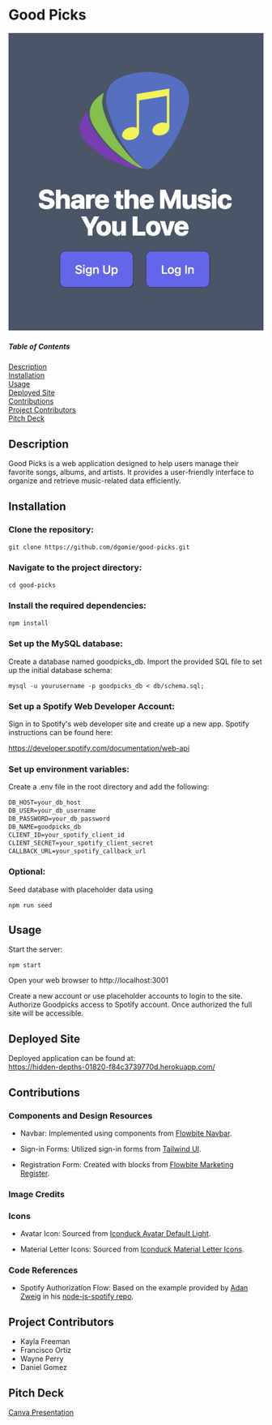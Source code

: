 # Good Picks

<img src="./public/images/goodpicks-screenshot.png">

##### Table of Contents

[Description](#description)  
 [Installation](#installation)  
 [Usage](#usage)   
 [Deployed Site](#deployed-site)   
 [Contributions](#contributions)   
 [Project Contributors](#project-contributors)  
 [Pitch Deck](#pitch-deck)  

## Description
Good Picks is a web application designed to help users manage their favorite songs, albums, and artists. It provides a user-friendly interface to organize and retrieve music-related data efficiently.



## Installation
### Clone the repository:
```
git clone https://github.com/dgomie/good-picks.git
```
### Navigate to the project directory:
```
cd good-picks
```

### Install the required dependencies:
```
npm install
```

### Set up the MySQL database:

Create a database named goodpicks_db.
Import the provided SQL file to set up the initial database schema:
```
mysql -u yourusername -p goodpicks_db < db/schema.sql;
```

### Set up a Spotify Web Developer Account:
Sign in to Spotify's web developer site and create up a new app. Spotify instructions can be found here:  

https://developer.spotify.com/documentation/web-api

### Set up environment variables:

Create a .env file in the root directory and add the following:
```
DB_HOST=your_db_host
DB_USER=your_db_username
DB_PASSWORD=your_db_password
DB_NAME=goodpicks_db
CLIENT_ID=your_spotify_client_id
CLIENT_SECRET=your_spotify_client_secret
CALLBACK_URL=your_spotify_callback_url
```

### Optional:  
Seed database with placeholder data using
```
npm run seed
```

## Usage
Start the server:
```
npm start
```

Open your web browser to http://localhost:3001

Create a new account or use placeholder accounts to login to the site. Authorize Goodpicks access to Spotify account. Once authorized the full site will be accessible. 



## Deployed Site
Deployed application can be found at:  
https://hidden-depths-01820-f84c3739770d.herokuapp.com/

## Contributions
### Components and Design Resources

- Navbar: Implemented using components from [Flowbite Navbar](https://flowbite.com/docs/components/navbar/).

- Sign-in Forms: Utilized sign-in forms from [Tailwind UI](https://tailwindui.com/components/application-ui/forms/sign-in-forms).

- Registration Form: Created with blocks from [Flowbite Marketing Register](https://flowbite.com/blocks/marketing/register/).

### Image Credits
### Icons
- Avatar Icon: Sourced from [Iconduck Avatar Default Light](https://iconduck.com/icons/311796/avatar-default-light).

- Material Letter Icons: Sourced from [Iconduck Material Letter Icons](https://iconduck.com/sets/material-letter-icons).

### Code References
- Spotify Authorization Flow: Based on the example provided by [Adan Zweig](https://github.com/adanzweig) in his [node-js-spotify repo](https://github.com/adanzweig/nodejs-spotify/blob/master/index.js).


## Project Contributors
- Kayla Freeman
- Francisco Ortiz
- Wayne Perry
- Daniel Gomez

## Pitch Deck
[Canva Presentation](https://www.canva.com/design/DAGFhzaCXsM/cz4qv5v8KXCvTbWye7vdDQ/view?utm_content=DAGFhzaCXsM&utm_campaign=designshare&utm_medium=link&utm_source=editor)

